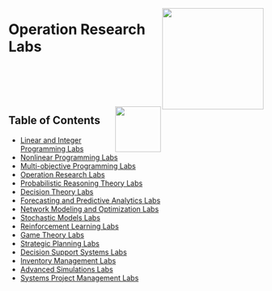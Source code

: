 <img align="right" width="200" src="https://github.com/cs-MohamedAyman/cs-MohamedAyman/blob/main/repos-logos/practice-labs.jpg"></img>

# Operation Research Labs

<br><br><br><br>

<img align="right" width="90" src="https://github.com/cs-MohamedAyman/cs-MohamedAyman/blob/main/repos-logos/agenda.jpg">

## Table of Contents
  * [Linear and Integer Programming Labs](#Linear-and-Integer-Programming-Labs)
  * [Nonlinear Programming Labs](#Nonlinear-Programming-Labs)
  * [Multi-objective Programming Labs](#Nonlinear-Programming-Labs)
  * [Operation Research Labs](#Operation-Research-Labs)
  * [Probabilistic Reasoning Theory Labs](#Decision-Theory-Labs)
  * [Decision Theory Labs](#Decision-Theory-Labs)
  * [Forecasting and Predictive Analytics Labs](#Forecasting-and-Predictive-Analytics-Labs)
  * [Network Modeling and Optimization Labs](#Network-Modeling-and-Optimization-Labs)
  * [Stochastic Models Labs](#Stochastic-Models-Labs)
  * [Reinforcement Learning Labs](#Reinforcement-Learning-Labs)
  * [Game Theory Labs](#Game-Theory-Labs)
  * [Strategic Planning Labs](#Game-Theory-Labs)
  * [Decision Support Systems Labs](#Game-Theory-Labs)
  * [Inventory Management Labs](#Game-Theory-Labs)
  * [Advanced Simulations Labs](#Game-Theory-Labs)
  * [Systems Project Management Labs](#Project-Management-Labs)

<br><br>
